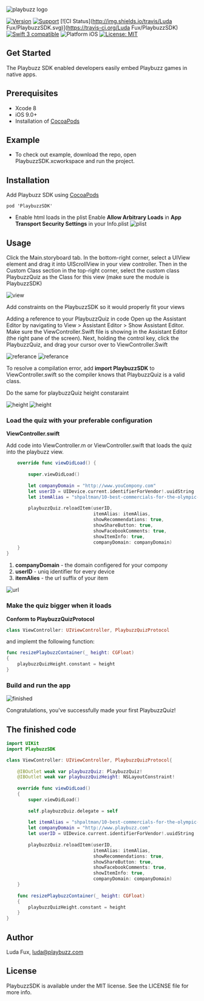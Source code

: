 ![playbuzz logo](http://i68.tinypic.com/55o84j.png)

[![Version](https://img.shields.io/cocoapods/v/PlaybuzzSDK.svg)](http://cocoapods.org/pods/PlaybuzzSDK)
[![Support](https://img.shields.io/badge/contact-LudaFux-brightgreen.svg)](mailto:luda@playbuzz.com)
[![CI Status](http://img.shields.io/travis/Luda Fux/PlaybuzzSDK.svg)](https://travis-ci.org/Luda Fux/PlaybuzzSDK)
[![Swift 3 compatible](https://img.shields.io/badge/language-Swift-yellowgreen.svg)](https://developer.apple.com/swift)
![Platform iOS](https://img.shields.io/badge/platform-iOS-yellow.svg)
[![License: MIT](https://img.shields.io/badge/license-MIT-orange.svg)](https://github.com/orazz/CreditCardForm-iOS/blob/master/LICENSE)


## Get Started

The Playbuzz SDK enabled developers easily embed Playbuzz games in native apps.

## Prerequisites

- Xcode 8
- iOS 9.0+
- Installation of [CocoaPods](http://cocoapods.org)

## Example

- To check out example, download the repo, open PlaybuzzSDK.xcworkspace and run the project.

## Installation

 Add Playbuzz SDK using [CocoaPods](http://cocoapods.org) 

```
pod 'PlaybuzzSDK'
```

- Enable html loads in the plist
 Enable **Allow Arbitrary Loads** in **App Transport Security Settings** in your Info.plist
![plist](http://i68.tinypic.com/286wzet.png)

## Usage

Click the Main.storyboard tab. In the bottom-right corner, select a UIView element and drag it into UIScrollView in your view controller. Then in the Custom Class section in the top-right corner, select the custom class PlaybuzzQuiz as the Class for this view (make sure the module is PlaybuzzSDK)

![view](http://i66.tinypic.com/20rskl3.png)

Add constraints on the PlaybuzzSDK so it would properly fit your views

Adding a reference to your PlaybuzzQuiz in code
Open up the Assistant Editor by navigating to View > Assistant Editor > Show Assistant Editor. Make sure the ViewController.Swift file is showing in the Assistant Editor (the right pane of the screen). Next, holding the control key, click the PlaybuzzQuiz, and drag your cursor over to ViewController.Swift 

![referance](http://i66.tinypic.com/elbp8z.png)
![referance](http://i68.tinypic.com/210mwc5.png)

To resolve a compilation error, add **import PlaybuzzSDK** to ViewController.swift so the compiler knows that PlaybuzzQuiz is a valid class.

Do the same for playbuzzQuiz height constaraint 

![height](http://i68.tinypic.com/211jwhz.png)
![height](http://i63.tinypic.com/jigmsl.png)

### Load the quiz with your preferable configuration 

**ViewController.swift**

Add code into ViewController.m or ViewController.swift that loads the quiz into the playbuzz view.

```Swift
    override func viewDidLoad() {
        
        super.viewDidLoad()
        
        let companyDomain = "http://www.youCompony.com"
        let userID = UIDevice.current.identifierForVendor!.uuidString
        let itemAlias = "shpaltman/10-best-commercials-for-the-olympic-games-rio-2016"
        
        playbuzzQuiz.reloadItem(userID,
                                itemAlias: itemAlias,
                                showRecommendations: true,
                                showShareButton: true,
                                showFacebookComments: true,
                                showItemInfo: true,
                                companyDomain: companyDomain)
    } 
}
```
1. **companyDomain** - the domain configered for your compony 
2. **userID** - uniq identifier for every device 
3. **itemAlies** - the url suffix of your item 

![url](http://i63.tinypic.com/1z35k7b.png)

### Make the quiz bigger when it loads

**Conform to PlaybuzzQuizProtocol**

```Swift
class ViewController: UIViewController, PlaybuzzQuizProtocol
```

and implemt the following function:
```Swift
func resizePlaybuzzContainer(_ height: CGFloat)
{
    playbuzzQuizHeight.constant = height
}
```
### Build and run the app
![finished](http://i65.tinypic.com/f4phya.png)

Congratulations, you've successfully made your first PlaybuzzQuiz!

## The finished code

```Swift
import UIKit
import PlaybuzzSDK

class ViewController: UIViewController, PlaybuzzQuizProtocol{
    
    @IBOutlet weak var playbuzzQuiz: PlaybuzzQuiz!
    @IBOutlet weak var playbuzzQuizHeight: NSLayoutConstraint!
    
    override func viewDidLoad()
    {
        super.viewDidLoad()
        
        self.playbuzzQuiz.delegate = self
     
        let itemAlias = "shpaltman/10-best-commercials-for-the-olympic-games-rio-2016"
        let companyDomain = "http://www.playbuzz.com"
        let userID = UIDevice.current.identifierForVendor!.uuidString
        
        playbuzzQuiz.reloadItem(userID,
                                itemAlias: itemAlias,
                                showRecommendations: true,
                                showShareButton: true,
                                showFacebookComments: true,
                                showItemInfo: true,
                                companyDomain: companyDomain)
    }
    
    func resizePlaybuzzContainer(_ height: CGFloat)
    {
        playbuzzQuizHeight.constant = height
    }
}
```

## Author

Luda Fux, luda@playbuzz.com

## License

PlaybuzzSDK is available under the MIT license. See the LICENSE file for more info.
